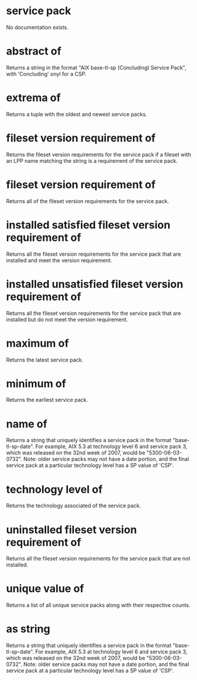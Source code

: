 # service pack

No documentation exists.

# abstract of <service pack>

Returns a string in the format &quot;AIX base-tl-sp (Concluding) Service Pack&quot;, with &#39;Concluding&#39; onyl for a CSP.

# extrema of <service pack>

Returns a tuple with the oldest and newest service packs.

# fileset version requirement <string> of <service pack>

Returns the fileset version requirements for the service pack if a fileset with an LPP name matching the string is a requirement of the service pack.

# fileset version requirement of <service pack>

Returns all of the fileset version requirements for the service pack.

# installed satisfied fileset version requirement of <service pack>

Returns all the fileset version requirements for the service pack that are installed and meet the version requirement.

# installed unsatisfied fileset version requirement of <service pack>

Returns all the fileset version requirements for the service pack that are installed but do not meet the version requirement.

# maximum of <service pack>

Returns the latest service pack.

# minimum of <service pack>

Returns the earliest service pack.

# name of <service pack>

Returns a string that uniquely identifies a service pack in the format &quot;base-tl-sp-date&quot;. For example, AIX 5.3 at technology level 6 and service pack 3, which was released on the 32nd week of 2007, would be &quot;5300-06-03-0732&quot;. Note: older service packs may not have a date portion, and the final service pack at a particular technology level has a SP value of &#39;CSP&#39;.

# technology level of <service pack>

Returns the technology associated of the service pack.

# uninstalled fileset version requirement of <service pack>

Returns all the fileset version requirements for the service pack that are not installed.

# unique value of <service pack>

Returns a list of all unique service packs along with their respective counts.

# <service pack> as string

Returns a string that uniquely identifies a service pack in the format &quot;base-tl-sp-date&quot;. For example, AIX 5.3 at technology level 6 and service pack 3, which was released on the 32nd week of 2007, would be &quot;5300-06-03-0732&quot;. Note: older service packs may not have a date portion, and the final service pack at a particular technology level has a SP value of &#39;CSP&#39;.
